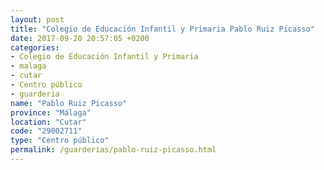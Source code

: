 ```yaml
---
layout: post
title: "Colegio de Educación Infantil y Primaria Pablo Ruiz Picasso"
date: 2017-09-20 20:57:05 +0200
categories:
- Colegio de Educación Infantil y Primaria
- malaga
- cutar
- Centro público
- guarderia
name: "Pablo Ruiz Picasso"
province: "Málaga"
location: "Cutar"
code: "29002711"
type: "Centro público"
permalink: /guarderias/pablo-ruiz-picasso.html
---
```

